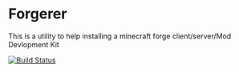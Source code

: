 # Forgerer
This is a utility to help installing a minecraft forge client/server/Mod Devlopment Kit

[![Build Status](https://travis-ci.com/timoreo22/Forgerer.svg?branch=master)](https://travis-ci.com/timoreo22/Forgerer)
